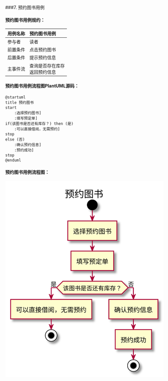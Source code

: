 ###7. 预约图书用例
#### 预约图书用例规约：
|  用例名称 |      预约图书用例  |
|:-------|:-------------|
|  参与者 |      读者  |
|前置条件|点击预约图书 |
|后置条件|提示预约信息 |
|主事件流|查询是否存在库存<br>返回预约信息|


#### 预约图书用例流程图PlantUML源码：
```
@startuml
title 预约图书
start
    :选择预约图书]
    :填写预定单]
if(该图书是否还有库存？) then (是)
    :可以直接借阅，无需预约]
stop
else (否)
    :确认预约信息]
    :预约成功]
stop
@enduml
```
#### 预约图书用例流程图：
![](usecase7.svg)